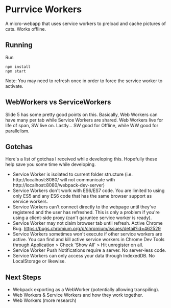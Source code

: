 # Purrvice Workers
A micro-webapp that uses service workers to preload and cache pictures of cats. Works offline.

## Running
Run 
```
npm install
npm start
```

Note: You may need to refresh once in order to force the service worker to activate.

## WebWorkers vs ServiceWorkers
Slide 5 has some pretty good points on this. Basically, Web Workers can have many per
tab while Service Workers are shared. Web Workers live for life of span, SW live on.
Lastly... SW good for Offline, while WW good for parallelism. 

## Gotchas
Here's a list of gotchas I received while developing this. Hopefully these help
save you some time while developing.
- Service Worker is isolated to current folder structure (i.e. http://localhost:8080/
	will not communicate with http://localhost:8080/webpack-dev-server)
- Service Workers don't work with ES6/ES7 code. You are limited to using only ES5 and 
	any ES6 code that has the same browser support as service workers.
- Service Workers can't connect directly to the webpage until they've registered and the user has refreshed. This is only a problem if you're using a client-side proxy (can't garuntee service worker is ready). 
- Service Worker may not claim browser tab until refresh. Active Chrome Bug. https://bugs.chromium.org/p/chromium/issues/detail?id=462529
- Service Workers sometimes won't execute if other service workers are active. You 
	can find and kill active service workers in Chrome Dev Tools through Application >
	Check 'Show All' > Hit unregister on all.
- Service Worker Push Notifications require a server. No server-less code.
- Service Workers can only access your data through IndexedDB. No LocalStorage or 	 likewise.

## Next Steps
- Webpack exporting as a WebWorker (potentially allowing transpiling).
- Web Workers & Service Workers and how they work together.
- Web Workers (more research)